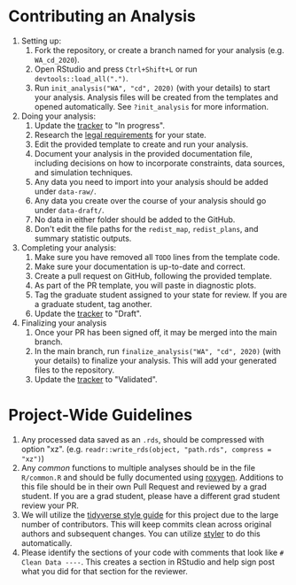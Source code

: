 # Contributing an Analysis

1. Setting up:
    1. Fork the repository, or create a branch named for your analysis (e.g. `WA_cd_2020`).
    1. Open RStudio and press `Ctrl+Shift+L` or run `devtools::load_all(".")`.
    1. Run `init_analysis("WA", "cd", 2020)` (with your details) to start your
    analysis. Analysis files will be created from the templates and opened
    automatically. See `?init_analysis` for more information.
1. Doing your analysis:
    1. Update the [tracker](https://docs.google.com/spreadsheets/d/1k_tYLoE49W_DCK1tcWbouoYZFI9WD76oayEt5TOmJg4/edit#gid=453387933) 
    to "In progress".
    1. Research the [legal requirements](https://www.ncsl.org/research/redistricting/redistricting-criteria.aspx) for your state.
    1. Edit the provided template to create and run your analysis.
    1. Document your analysis in the provided documentation file, including
    decisions on how to incorporate constraints, data sources, and simulation
    techniques.
    1. Any data you need to import into your analysis should be added under `data-raw/`.
    1. Any data you create over the course of your analysis should go under `data-draft/`.
    1. No data in either folder should be added to the GitHub.
    1. Don't edit the file paths for the `redist_map`, `redist_plans`, and
    summary statistic outputs.
1. Completing your analysis:
    1. Make sure you have removed all `TODO` lines from the template code.
    1. Make sure your documentation is up-to-date and correct.
    1. Create a pull request on GitHub, following the provided template.
    1. As part of the PR template, you will paste in diagnostic plots.
    1. Tag the graduate student assigned to your state for review. If you are a
    graduate student, tag another.
    1. Update the [tracker](https://docs.google.com/spreadsheets/d/1k_tYLoE49W_DCK1tcWbouoYZFI9WD76oayEt5TOmJg4/edit#gid=453387933) 
    to "Draft".
1. Finalizing your analysis
    1. Once your PR has been signed off, it may be merged into the main branch.
    1. In the main branch, run `finalize_analysis("WA", "cd", 2020)` (with your
    details) to finalize your analysis. This will add your generated files to
    the repository.
    1. Update the [tracker](https://docs.google.com/spreadsheets/d/1k_tYLoE49W_DCK1tcWbouoYZFI9WD76oayEt5TOmJg4/edit#gid=453387933) 
    to "Validated".
    
# Project-Wide Guidelines
1. Any processed data saved as an `.rds`, should be compressed with option "xz". (e.g. `readr::write_rds(object, "path.rds", compress = "xz")`)
1. Any _common_ functions to multiple analyses should be in the file `R/common.R` and should be fully documented using [roxygen](https://cran.r-project.org/web/packages/roxygen2/vignettes/roxygen2.html). Additions to this file should be in their own Pull Request and reviewed by a grad student. If you are a grad student, please have a different grad student review your PR.
1. We will utilize the [tidyverse style guide](https://style.tidyverse.org/) for this project due to the large number of contributors. This will keep commits clean across original authors and subsequent changes. You can utilize [styler](https://styler.r-lib.org/) to do this automatically.
1. Please identify the sections of your code with comments that look like `# Clean Data ----`. This creates a section in RStudio and help sign post what you did for that section for the reviewer.
